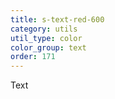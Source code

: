 ```yaml
---
title: s-text-red-600
category: utils
util_type: color
color_group: text
order: 171
---
```

<div class="s-text-red-600">Text</div>